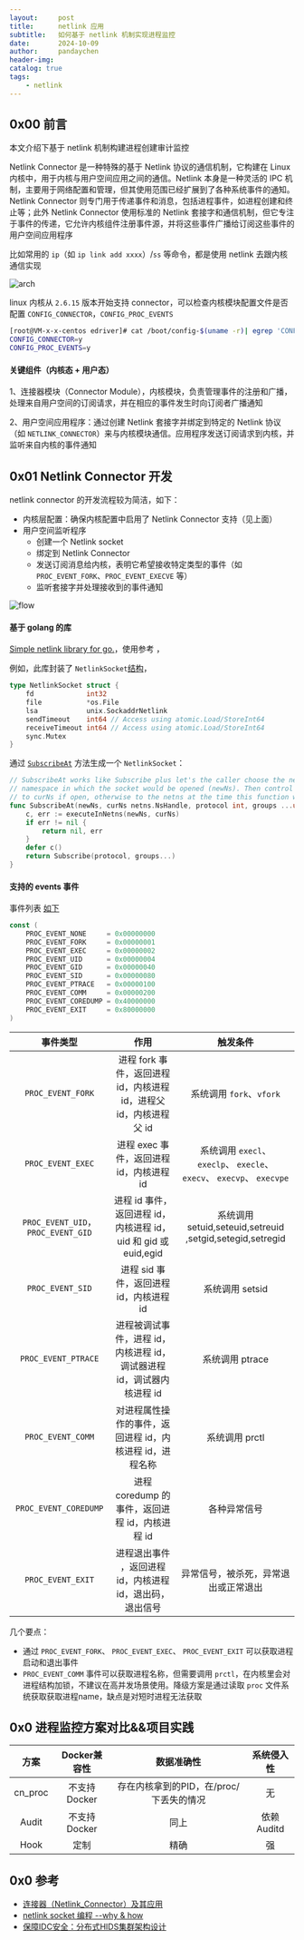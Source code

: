 ```yaml
---
layout:     post
title:      netlink 应用
subtitle:   如何基于 netlink 机制实现进程监控
date:       2024-10-09
author:     pandaychen
header-img:
catalog: true
tags:
    - netlink
---
```


##  0x00    前言
本文介绍下基于 netlink 机制构建进程创建审计监控

Netlink Connector 是一种特殊的基于 Netlink 协议的通信机制，它构建在 Linux 内核中，用于内核与用户空间应用之间的通信。Netlink 本身是一种灵活的 IPC 机制，主要用于网络配置和管理，但其使用范围已经扩展到了各种系统事件的通知。Netlink Connector 则专门用于传递事件和消息，包括进程事件，如进程创建和终止等；此外 Netlink Connector 使用标准的 Netlink 套接字和通信机制，但它专注于事件的传递，它允许内核组件注册事件源，并将这些事件广播给订阅这些事件的用户空间应用程序

比如常用的 `ip`（如 `ip link add xxxx`）/`ss` 等命令，都是使用 netlink 去跟内核通信实现

![arch](https://github.com/pandaychen/pandaychen.github.io/blob/master/blog_img/netlink/netlink-process.jpg?raw=true)

linux 内核从 `2.6.15` 版本开始支持 connector，可以检查内核模块配置文件是否配置 `CONFIG_CONNECTOR`，`CONFIG_PROC_EVENTS`

```BASH
[root@VM-x-x-centos edriver]# cat /boot/config-$(uname -r)| egrep 'CONFIG_CONNECTOR|CONFIG_PROC_EVENTS'
CONFIG_CONNECTOR=y
CONFIG_PROC_EVENTS=y
```

####    关键组件（内核态 + 用户态）

1、连接器模块（Connector Module），内核模块，负责管理事件的注册和广播，处理来自用户空间的订阅请求，并在相应的事件发生时向订阅者广播通知

2、用户空间应用程序：通过创建 Netlink 套接字并绑定到特定的 Netlink 协议（如 `NETLINK_CONNECTOR`）来与内核模块通信。应用程序发送订阅请求到内核，并监听来自内核的事件通知

##  0x01    Netlink Connector 开发
netlink connector 的开发流程较为简洁，如下：

-   内核层配置：确保内核配置中启用了 Netlink Connector 支持（见上面）
-   用户空间监听程序
    -   创建一个 Netlink socket
    -   绑定到 Netlink Connector
    -   发送订阅消息给内核，表明它希望接收特定类型的事件（如 `PROC_EVENT_FORK`、`PROC_EVENT_EXECVE` 等）
    -   监听套接字并处理接收到的事件通知

![flow](https://github.com/pandaychen/pandaychen.github.io/blob/master/blog_img/netlink/process-event-flow.png?raw=true)

####    基于 golang 的库
[Simple netlink library for go.](https://github.com/vishvananda/netlink)，使用参考 []()，

例如，此库封装了 `NetlinkSocket`[结构](https://github.com/vishvananda/netlink/blob/main/nl/nl_linux.go#L689)，

```GO
type NetlinkSocket struct {
	fd             int32
	file           *os.File
	lsa            unix.SockaddrNetlink
	sendTimeout    int64 // Access using atomic.Load/StoreInt64
	receiveTimeout int64 // Access using atomic.Load/StoreInt64
	sync.Mutex
}
```

通过 [`SubscribeAt`](https://github.com/vishvananda/netlink/blob/main/nl/nl_linux.go#L821) 方法生成一个 `NetlinkSocket`：

```GO
// SubscribeAt works like Subscribe plus let's the caller choose the network
// namespace in which the socket would be opened (newNs). Then control goes back
// to curNs if open, otherwise to the netns at the time this function was called.
func SubscribeAt(newNs, curNs netns.NsHandle, protocol int, groups ...uint) (*NetlinkSocket, error) {
	c, err := executeInNetns(newNs, curNs)
	if err != nil {
		return nil, err
	}
	defer c()
	return Subscribe(protocol, groups...)
}
```

####    支持的 events 事件
事件列表 [如下](https://github.com/vishvananda/netlink/blob/main/proc_event_linux.go#L17)

```GO
const (
	PROC_EVENT_NONE     = 0x00000000
	PROC_EVENT_FORK     = 0x00000001
	PROC_EVENT_EXEC     = 0x00000002
	PROC_EVENT_UID      = 0x00000004
	PROC_EVENT_GID      = 0x00000040
	PROC_EVENT_SID      = 0x00000080
	PROC_EVENT_PTRACE   = 0x00000100
	PROC_EVENT_COMM     = 0x00000200
	PROC_EVENT_COREDUMP = 0x40000000
	PROC_EVENT_EXIT     = 0x80000000
)
```

| 事件类型 | 作用	 | 触发条件 |
| :-----:| :----: | :----: |
| `PROC_EVENT_FORK` | 进程 fork 事件，返回进程 id，内核进程 id，进程父 id，内核进程父 id | 系统调用 `fork`、`vfork` |
| `PROC_EVENT_EXEC` | 进程 exec 事件，返回进程 id，内核进程 id | 系统调用 `execl`、 `execlp`、 `execle`、 `execv`、 `execvp`、 `execvpe` |
| `PROC_EVENT_UID`，`PROC_EVENT_GID` | 进程 id 事件，返回进程 id，内核进程 id，uid 和 gid 或 euid,egid | 系统调用 setuid,seteuid,setreuid ,setgid,setegid,setregid |
| `PROC_EVENT_SID` | 进程 sid 事件，返回进程 id，内核进程 id | 系统调用 setsid |
| `PROC_EVENT_PTRACE` | 进程被调试事件，进程 id，内核进程 id，调试器进程 id，调试器内核进程 id | 系统调用 ptrace |
| `PROC_EVENT_COMM` | 对进程属性操作的事件，返回进程 id，内核进程 id，进程名称 | 系统调用 prctl |
| `PROC_EVENT_COREDUMP` | 进程 coredump 的事件，返回进程 id，内核进程 id | 各种异常信号 |
| `PROC_EVENT_EXIT` | 进程退出事件 ，返回进程 id，内核进程 id，退出码，退出信号 | 异常信号，被杀死，异常退出或正常退出 |

几个要点：
-	通过 `PROC_EVENT_FORK`、 `PROC_EVENT_EXEC`、 `PROC_EVENT_EXIT` 可以获取进程启动和退出事件
-	`PROC_EVENT_COMM` 事件可以获取进程名称，但需要调用 `prctl`，在内核里会对进程结构加锁，不建议在高并发场景使用。降级方案是通过读取 `proc` 文件系统获取获取进程name，缺点是对短时进程无法获取


##	0x0	进程监控方案对比&&项目实践

| 方案 | Docker兼容性	 | 数据准确性 | 系统侵入性|
| :-----:| :----: | :----: | :----: | 
| cn_proc | 不支持Docker | 存在内核拿到的PID，在/proc/下丢失的情况 |  无 |
| Audit | 不支持Docker | 同上 |  依赖Auditd |
| Hook | 定制 | 精确 |  强 |


##  0x0 参考
-   [连接器（Netlink_Connector）及其应用](https://imagine4077.github.io/Hogwarts/c/2016/05/02/%E8%BF%9E%E6%8E%A5%E5%99%A8-Netlink_Connector-%E5%8F%8A%E5%85%B6%E5%BA%94%E7%94%A8.html)
-   [netlink socket 编程 --why & how](https://e-mailky.github.io/2017-02-14-netlink)
-	[保障IDC安全：分布式HIDS集群架构设计](https://tech.meituan.com/2019/01/17/distributed-hids-cluster-architecture-design.html)